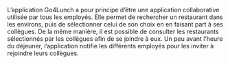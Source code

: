 L’application Go4Lunch a pour principe d’être une application collaborative utilisée par tous les employés. Elle permet de rechercher un
restaurant dans les environs, puis de sélectionner celui de son choix en en
faisant part à ses collègues. De la même manière, il est possible de
consulter les restaurants sélectionnés par les collègues afin de se joindre à
eux. Un peu avant l’heure du déjeuner, l’application notifie les différents
employés pour les inviter à rejoindre leurs collègues.
